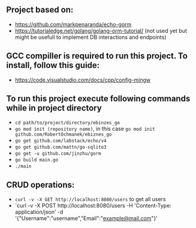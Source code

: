 ## Project based on:
- https://github.com/markpenaranda/echo-gorm
- https://tutorialedge.net/golang/golang-orm-tutorial/ (not used yet but might be usefull to implement DB interactions and endpoints)

## GCC compiller is required to run this project. To install, follow this guide:
- https://code.visualstudio.com/docs/cpp/config-mingw

## To run this project execute following commands while in project directory

- `cd path/to/project/directory/ebinzes_go`
- `go mod init (repository name)`, in this case `go mod init github.com/RobertOchmanek/ebiznes_go`
- `go get github.com/labstack/echo/v4`
- `go get github.com/mattn/go-sqlite3`
- `go get -u github.com/jinzhu/gorm`
- `go build main.go`
- `./main`

## CRUD operations:
- `curl -v -X GET http://localhost:8080/users` to get all users
- `curl -v -X POST http://localhost:8080/users -H 'Content-Type: application/json' -d '{"Username":"username","Email":"example@mail.com"}'
